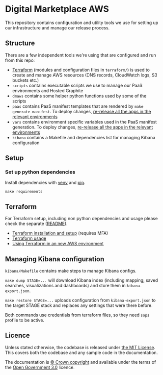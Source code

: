 # Digital Marketplace AWS

This repository contains configuration and utility tools we use for setting up our infrastructure
and manage our release process.

## Structure

There are a few independent tools we're using that are configured and run from this repo:

* [Terraform](https://www.terraform.io/) (modules and configuration files in `terraform/`) is used
  to create and manage AWS resources (DNS records, CloudWatch logs, S3 buckets etc.)
* `scripts` contains executable scripts we use to manage our PaaS environments and Hosted Graphite
* `dmaws` contains some helper python functions used by some of the scripts
* `paas` contains PaaS manifest templates that are rendered by `make generate-manifest`. To deploy changes, [re-release all the apps in the relevant environments](https://alphagov.github.io/digitalmarketplace-manual/infrastructure/paas.html#scaling-apps)
* `vars` contains environment specific variables used in the PaaS manifest generation. To deploy changes, [re-release all the apps in the relevant environments](https://alphagov.github.io/digitalmarketplace-manual/infrastructure/paas.html#scaling-apps)
* `kibana` contains a Makefile and dependencies list for managing Kibana configuration

## Setup

### Set up python dependencies
Install dependencies with [venv](https://docs.python.org/3.9/library/venv.html)
and [pip](https://pip.pypa.io/en/latest/installing.html).

```
make requirements
```

## Terraform

For Terraform setup, including non python dependencies and usage please check the separate ([README](terraform/README.md)).

- [Terraform installation and setup](terraform/README.md#requirements) (requires MFA)
- [Terraform usage](terraform/README.md#make-targets)
- [Using Terraform in an new AWS environment](terraform/README.md#requirements-in-a-new-aws-environment)

## Managing Kibana configuration

`kibana/Makefile` contains make steps to manage Kibana configs.

`make dump STAGE=...` will download Kibana index (including mapping, saved searches, visualizations
and dashboards) and store them in `kibana-export.json`.

`make restore STAGE=...` uploads configuration from `kibana-export.json` to the target STAGE stack
and replaces any settings that were there before.

Both commands use credentials from terraform files, so they need `sops` profile to be active.

## Licence

Unless stated otherwise, the codebase is released under [the MIT License][mit].
This covers both the codebase and any sample code in the documentation.

The documentation is [&copy; Crown copyright][copyright] and available under the terms
of the [Open Government 3.0][ogl] licence.

[mit]: LICENCE
[copyright]: http://www.nationalarchives.gov.uk/information-management/re-using-public-sector-information/uk-government-licensing-framework/crown-copyright/
[ogl]: http://www.nationalarchives.gov.uk/doc/open-government-licence/version/3/
